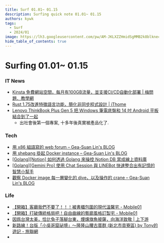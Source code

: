 ```yaml
---
title: Surf 01.01~ 01.15
description: Surfing quick note 01.01~ 01.15
authors: kywk
tags:
  - Surf
  - 2024/01
image: https://lh3.googleusercontent.com/pw/AM-JKLXZZHmidSgMMB2k8blkneclNRysPXLr__G7rZ4hPi2sN0jC67PHAbX1MyFj8hQX_MTZ6bwIMPwCyu2fu1bU0ZXSX09eu-OlSDb4U-9haUS_wgnVPLaCM6WQLsRbsnocF8X5Edmt35rDjytljbNEMsaf8A=w800-no?authuser=0
hide_table_of_contents: true
---
```


Surfing 01.01~ 01.15
==================

### IT News

- [Kinsta 免費網站空間，每月有100GB流量，並支援CI/CD自動化部署 | 梅問題．教學網](https://www.minwt.com/free/24174.html)
- [Rust 1.75改進特徵語言功能，簡化非同步程式設計 | iThome](https://www.ithome.com.tw/news/160657)
- [Lenovo ThinkBook Plus Gen 5 把 Windows 筆電底盤和 14 吋 Android 平板結合到了一起](https://hk.news.yahoo.com/the-lenovo-thinkbook-plus-gen-5-is-the-funkiest-gadget-mashup-at-ces-2024-074750715.html)
	- 出社會後第一個專案, 十多年後真實被產品化了.

### Tech

- [用 x86 組語寫的 web forum – Gea-Suan Lin's BLOG](https://blog.gslin.org/archives/2024/01/15/11595)
- [用 shebang 掛起 Docker instance – Gea-Suan Lin's BLOG](https://blog.gslin.org/archives/2024/01/14/11593/)
- [\[Golang\]\[Notion\] 如何透過 Golang 來操控 Notion DB 當成線上資料庫](https://www.evanlin.com/til-golang-notion-db/)
- [\[Golang\]\[Gemini Pro\] 使用 Chat Session 與 LINEBot 快速整合出有記憶的智慧小幫手](https://www.evanlin.com/til-gogle-gemini-pro-vision/)
- [觀察 Docker image 每一層變化的 dive，以及操作的 crane – Gea-Suan Lin's BLOG](https://blog.gslin.org/archives/2024/01/09/11573/)

### Life

- [【開箱】客廳我們不要了！！！被書櫃包圍的現代溫馨宅 - Mobile01](https://www.mobile01.com/topicdetail.php?f=360&t=6898917)
- [【開箱】打破傳統格局吧！自由曲線的藝廊風格訂製宅 - Mobile01](https://www.mobile01.com/topicdetail.php?f=360&t=6902587)
- [因爲台灣太美，恰比兔子落腳台東，煙燻旗魚披薩，向海洋致敬 | 上下游](https://www.newsmarket.com.tw/blog/198184/)
- [新路線！台版「小吳哥窟祕境」～隆隆山腰古厝群 (新北市貢寮區) by Tony的遊記 - 旅聯網](https://www.waytogo.cc/page/88132)
- 
